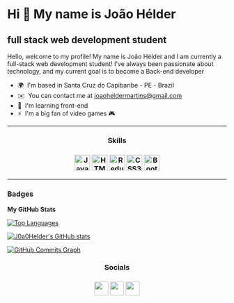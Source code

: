 Hi 👋 My name is João Hélder
===================================================================================================================================

full stack web development student
----------------------------------

Hello, welcome to my profile! My name is João Hélder and I am currently a full-stack web development student! I've always been passionate about technology, and my current goal is to become a Back-end developer

* 🌍  I'm based in Santa Cruz do Capibaribe - PE - Brazil
* ✉️  You can contact me at [joaoheldermartins@gmail.com](mailto:joaoheldermartins@gmail.com)
* 🧠  I'm learning front-end
* ⚡  I'm a big fan of video games 🎮
----------------------------------

<h3 align="center">Skills<h3>


<p align="center">
<a href="https://developer.mozilla.org/en-US/docs/Web/JavaScript" target="_blank" rel="noreferrer"><img src="https://raw.githubusercontent.com/danielcranney/readme-generator/main/public/icons/skills/javascript-colored.svg" width="36" height="36" alt="JavaScript" /></a>
<a href="https://developer.mozilla.org/en-US/docs/Glossary/HTML5" target="_blank" rel="noreferrer"><img src="https://raw.githubusercontent.com/danielcranney/readme-generator/main/public/icons/skills/html5-colored.svg" width="36" height="36" alt="HTML5" /></a>
<a href="https://redux.js.org/" target="_blank" rel="noreferrer"><img src="https://raw.githubusercontent.com/danielcranney/readme-generator/main/public/icons/skills/redux-colored.svg" width="36" height="36" alt="Redux" /></a>
<a href="https://www.w3.org/TR/CSS/#css" target="_blank" rel="noreferrer"><img src="https://raw.githubusercontent.com/danielcranney/readme-generator/main/public/icons/skills/css3-colored.svg" width="36" height="36" alt="CSS3" /></a>
<a href="https://getbootstrap.com/" target="_blank" rel="noreferrer"><img src="https://raw.githubusercontent.com/danielcranney/readme-generator/main/public/icons/skills/bootstrap-colored.svg" width="36" height="36" alt="Bootstrap" /></a>
</p>

----------------------------------

### Badges

<b>My GitHub Stats</b>

<a href="https://github.com/J0a0Helder" align="left"><img src="https://github-readme-stats.vercel.app/api/top-langs/?username=J0a0Helder&langs_count=10&title_color=ef4444&text_color=ffffff&icon_color=ef4444&bg_color=1c1917&hide_border=true&locale=en&custom_title=Top%20%Languages" alt="Top Languages" /></a>

<a href="http://www.github.com/J0a0Helder"><img src="https://github-readme-stats.vercel.app/api?username=J0a0Helder&show_icons=true&hide=issues,contribs&count_private=true&title_color=ef4444&text_color=ffffff&icon_color=ef4444&bg_color=1c1917&hide_border=true&show_icons=true" alt="J0a0Helder's GitHub stats" /></a>

<a href="http://www.github.com/J0a0Helder"><img src="https://activity-graph.herokuapp.com/graph?username=J0a0Helder&bg_color=1c1917&color=ffffff&line=ef4444&point=ffffff&area_color=1c1917&area=true&hide_border=true&custom_title=GitHub%20Commits%20Graph" alt="GitHub Commits Graph" /></a>



<h3 align="center">Socials<h3>

<p align="center"> <a href="https://www.github.com/J0a0Helder" target="_blank" rel="noreferrer"><img src="https://raw.githubusercontent.com/danielcranney/readme-generator/main/public/icons/socials/github.svg" width="32" height="32" /></a> <a href="http://www.instagram.com/joaohelder03" target="_blank" rel="noreferrer"><img src="https://raw.githubusercontent.com/danielcranney/readme-generator/main/public/icons/socials/instagram.svg" width="32" height="32" /></a> <a href="https://www.linkedin.com/in/joaohelder0" target="_blank" rel="noreferrer"><img src="https://raw.githubusercontent.com/danielcranney/readme-generator/main/public/icons/socials/linkedin.svg" width="32" height="32" /></a></p>


